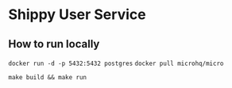 # Shippy User Service
## How to run locally

`docker run -d -p 5432:5432 postgres`
`docker pull microhq/micro`

`make build && make run`
